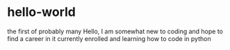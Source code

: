# hello-world
the first of probably many
Hello, I am somewhat new to coding and hope to find a career in it
currently enrolled and learning how to code in python
